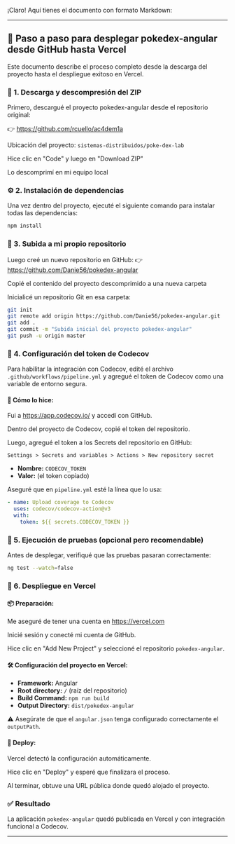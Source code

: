 ¡Claro! Aquí tienes el documento con formato Markdown:

---

## 🧪 Paso a paso para desplegar pokedex-angular desde GitHub hasta Vercel

Este documento describe el proceso completo desde la descarga del proyecto hasta el despliegue exitoso en Vercel.

### 🔄 1. Descarga y descompresión del ZIP

Primero, descargué el proyecto pokedex-angular desde el repositorio original:

👉 https://github.com/rcuello/ac4dem1a

Ubicación del proyecto: `sistemas-distribuidos/poke-dex-lab`

Hice clic en "Code" y luego en "Download ZIP"

Lo descomprimí en mi equipo local

### ⚙️ 2. Instalación de dependencias

Una vez dentro del proyecto, ejecuté el siguiente comando para instalar todas las dependencias:

```bash
npm install
```

### 🖕 3. Subida a mi propio repositorio

Luego creé un nuevo repositorio en GitHub: 👉 https://github.com/Danie56/pokedex-angular

Copié el contenido del proyecto descomprimido a una nueva carpeta

Inicialicé un repositorio Git en esa carpeta:

```bash
git init
git remote add origin https://github.com/Danie56/pokedex-angular.git
git add .
git commit -m "Subida inicial del proyecto pokedex-angular"
git push -u origin master
```

### 🔧 4. Configuración del token de Codecov

Para habilitar la integración con Codecov, edité el archivo `.github/workflows/pipeline.yml` y agregué el token de Codecov como una variable de entorno segura.

#### 🔐 Cómo lo hice:

Fui a https://app.codecov.io/ y accedí con GitHub.

Dentro del proyecto de Codecov, copié el token del repositorio.

Luego, agregué el token a los Secrets del repositorio en GitHub:

`Settings > Secrets and variables > Actions > New repository secret`

- **Nombre:** `CODECOV_TOKEN`
- **Valor:** (el token copiado)

Aseguré que en `pipeline.yml` esté la línea que lo usa:

```yaml
- name: Upload coverage to Codecov
  uses: codecov/codecov-action@v3
  with:
    token: ${{ secrets.CODECOV_TOKEN }}
```

### 🧪 5. Ejecución de pruebas (opcional pero recomendable)

Antes de desplegar, verifiqué que las pruebas pasaran correctamente:

```bash
ng test --watch=false
```

### 🚀 6. Despliegue en Vercel

#### 📦 Preparación:

Me aseguré de tener una cuenta en https://vercel.com

Inicié sesión y conecté mi cuenta de GitHub.

Hice clic en "Add New Project" y seleccioné el repositorio `pokedex-angular`.

#### 🛠️ Configuración del proyecto en Vercel:

- **Framework:** Angular
- **Root directory:** `/` (raíz del repositorio)
- **Build Command:** `npm run build`
- **Output Directory:** `dist/pokedex-angular`

⚠️ Asegúrate de que el `angular.json` tenga configurado correctamente el `outputPath`.

#### 🚦 Deploy:

Vercel detectó la configuración automáticamente.

Hice clic en "Deploy" y esperé que finalizara el proceso.

Al terminar, obtuve una URL pública donde quedó alojado el proyecto.

### ✅ Resultado

La aplicación `pokedex-angular` quedó publicada en Vercel y con integración funcional a Codecov.

---

